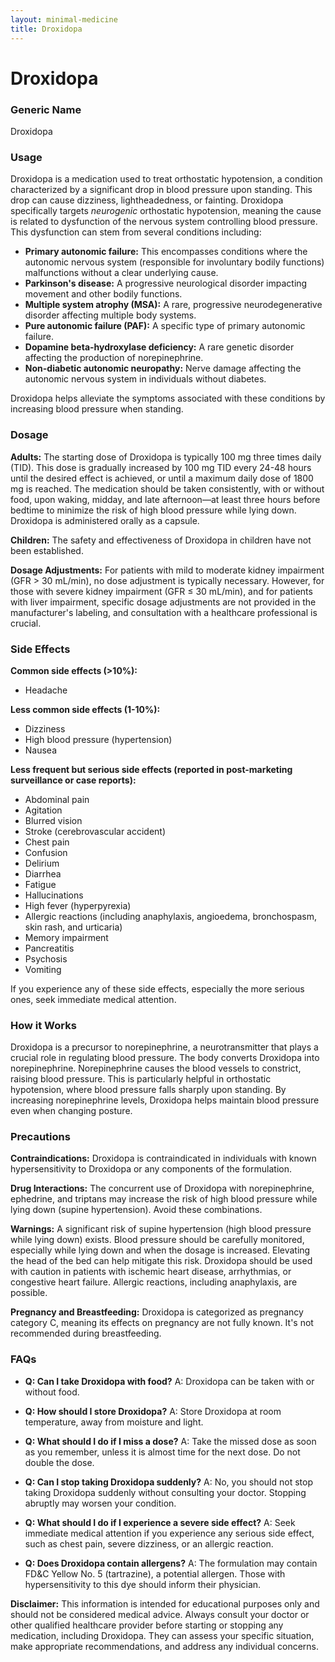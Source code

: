 ```yaml
---
layout: minimal-medicine
title: Droxidopa
---
```


# Droxidopa
### Generic Name
Droxidopa

### Usage
Droxidopa is a medication used to treat orthostatic hypotension, a condition characterized by a significant drop in blood pressure upon standing. This drop can cause dizziness, lightheadedness, or fainting.  Droxidopa specifically targets *neurogenic* orthostatic hypotension, meaning the cause is related to dysfunction of the nervous system controlling blood pressure.  This dysfunction can stem from several conditions including:

* **Primary autonomic failure:** This encompasses conditions where the autonomic nervous system (responsible for involuntary bodily functions) malfunctions without a clear underlying cause.
* **Parkinson's disease:** A progressive neurological disorder impacting movement and other bodily functions.
* **Multiple system atrophy (MSA):** A rare, progressive neurodegenerative disorder affecting multiple body systems.
* **Pure autonomic failure (PAF):** A specific type of primary autonomic failure.
* **Dopamine beta-hydroxylase deficiency:** A rare genetic disorder affecting the production of norepinephrine.
* **Non-diabetic autonomic neuropathy:** Nerve damage affecting the autonomic nervous system in individuals without diabetes.

Droxidopa helps alleviate the symptoms associated with these conditions by increasing blood pressure when standing.

### Dosage

**Adults:**  The starting dose of Droxidopa is typically 100 mg three times daily (TID). This dose is gradually increased by 100 mg TID every 24-48 hours until the desired effect is achieved, or until a maximum daily dose of 1800 mg is reached.  The medication should be taken consistently, with or without food, upon waking, midday, and late afternoon—at least three hours before bedtime to minimize the risk of high blood pressure while lying down.  Droxidopa is administered orally as a capsule.

**Children:** The safety and effectiveness of Droxidopa in children have not been established.

**Dosage Adjustments:** For patients with mild to moderate kidney impairment (GFR > 30 mL/min), no dose adjustment is typically necessary.  However, for those with severe kidney impairment (GFR ≤ 30 mL/min), and for patients with liver impairment, specific dosage adjustments are not provided in the manufacturer's labeling, and consultation with a healthcare professional is crucial.

### Side Effects

**Common side effects (>10%):**

* Headache

**Less common side effects (1-10%):**

* Dizziness
* High blood pressure (hypertension)
* Nausea

**Less frequent but serious side effects (reported in post-marketing surveillance or case reports):**

* Abdominal pain
* Agitation
* Blurred vision
* Stroke (cerebrovascular accident)
* Chest pain
* Confusion
* Delirium
* Diarrhea
* Fatigue
* Hallucinations
* High fever (hyperpyrexia)
* Allergic reactions (including anaphylaxis, angioedema, bronchospasm, skin rash, and urticaria)
* Memory impairment
* Pancreatitis
* Psychosis
* Vomiting

If you experience any of these side effects, especially the more serious ones, seek immediate medical attention.

### How it Works

Droxidopa is a precursor to norepinephrine, a neurotransmitter that plays a crucial role in regulating blood pressure.  The body converts Droxidopa into norepinephrine. Norepinephrine causes the blood vessels to constrict, raising blood pressure. This is particularly helpful in orthostatic hypotension, where blood pressure falls sharply upon standing.  By increasing norepinephrine levels, Droxidopa helps maintain blood pressure even when changing posture.

### Precautions

**Contraindications:** Droxidopa is contraindicated in individuals with known hypersensitivity to Droxidopa or any components of the formulation.

**Drug Interactions:**  The concurrent use of Droxidopa with norepinephrine, ephedrine, and triptans may increase the risk of high blood pressure while lying down (supine hypertension).  Avoid these combinations.

**Warnings:**  A significant risk of supine hypertension (high blood pressure while lying down) exists.  Blood pressure should be carefully monitored, especially while lying down and when the dosage is increased. Elevating the head of the bed can help mitigate this risk.  Droxidopa should be used with caution in patients with ischemic heart disease, arrhythmias, or congestive heart failure.  Allergic reactions, including anaphylaxis, are possible.

**Pregnancy and Breastfeeding:** Droxidopa is categorized as pregnancy category C, meaning its effects on pregnancy are not fully known.  It's not recommended during breastfeeding.


### FAQs

* **Q: Can I take Droxidopa with food?** A:  Droxidopa can be taken with or without food.

* **Q: How should I store Droxidopa?** A: Store Droxidopa at room temperature, away from moisture and light.

* **Q: What should I do if I miss a dose?** A: Take the missed dose as soon as you remember, unless it is almost time for the next dose. Do not double the dose.

* **Q: Can I stop taking Droxidopa suddenly?** A:  No, you should not stop taking Droxidopa suddenly without consulting your doctor.  Stopping abruptly may worsen your condition.

* **Q:  What should I do if I experience a severe side effect?** A: Seek immediate medical attention if you experience any serious side effect, such as chest pain, severe dizziness, or an allergic reaction.

* **Q: Does Droxidopa contain allergens?** A:  The formulation may contain FD&C Yellow No. 5 (tartrazine), a potential allergen.  Those with hypersensitivity to this dye should inform their physician.

**Disclaimer:** This information is intended for educational purposes only and should not be considered medical advice.  Always consult your doctor or other qualified healthcare provider before starting or stopping any medication, including Droxidopa. They can assess your specific situation, make appropriate recommendations, and address any individual concerns.
